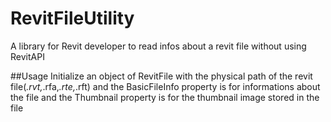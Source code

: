 # RevitFileUtility
A library for Revit developer to read infos about a revit file without using RevitAPI

##Usage
Initialize an object of RevitFile with the physical path of the revit file(*.rvt,*.rfa,*.rte,*.rft) and the BasicFileInfo property is for informations about the file and the Thumbnail property is for the thumbnail image stored in the file
